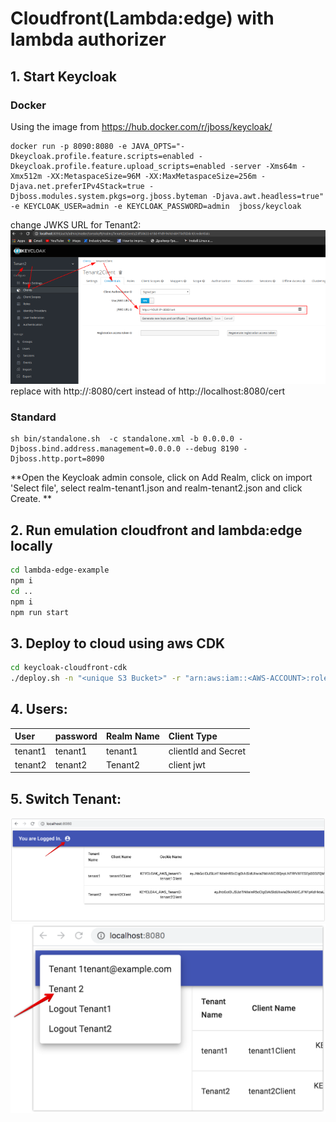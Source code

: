 # Cloudfront(Lambda:edge) with lambda authorizer

## 1. Start Keycloak

### Docker
Using the image from https://hub.docker.com/r/jboss/keycloak/
```
docker run -p 8090:8080 -e JAVA_OPTS="-Dkeycloak.profile.feature.scripts=enabled -Dkeycloak.profile.feature.upload_scripts=enabled -server -Xms64m -Xmx512m -XX:MetaspaceSize=96M -XX:MaxMetaspaceSize=256m -Djava.net.preferIPv4Stack=true -Djboss.modules.system.pkgs=org.jboss.byteman -Djava.awt.headless=true" -e KEYCLOAK_USER=admin -e KEYCLOAK_PASSWORD=admin  jboss/keycloak
```
change JWKS URL for Tenant2:
![tenant](../../docs/tenant.png)
replace with http://<YOUR DEVICE IP>:8080/cert instead of http://localhost:8080/cert
###  Standard
```
sh bin/standalone.sh  -c standalone.xml -b 0.0.0.0 -Djboss.bind.address.management=0.0.0.0 --debug 8190 -Djboss.http.port=8090
```
**Open the Keycloak admin console, click on Add Realm, click on import 'Select file', select realm-tenant1.json and realm-tenant2.json and click Create.
**
## 2. Run emulation cloudfront and lambda:edge locally

```bash
cd lambda-edge-example
npm i
cd ..
npm i
npm run start
```

## 3. Deploy to cloud using aws CDK
```bash
cd keycloak-cloudfront-cdk
./deploy.sh -n "<unique S3 Bucket>" -r "arn:aws:iam::<AWS-ACCOUNT>:role/<ROLE>"
```

## 4. Users:

| User         | password  | Realm Name    |  Client Type        |
|:-------------|:----------|:--------------|:--------------------|
| tenant1      | tenant1   | tenant1       | clientId and Secret |
| tenant2      | tenant2   | Tenant2       | client jwt          |

## 5. Switch Tenant:
![vzakharchenko14-32-39](../../docs/CloudFront1.png)
![vzakharchenko14-32-39](../../docs/CloudFront2.png)


